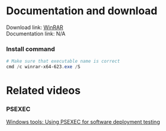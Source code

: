 # Documentation and download
Download link: [WinRAR](https://www.win-rar.com/download.html?&L=0) <br />
Documentation link: N/A <br />

### Install command
```powershell
# Make sure that executable name is correct
cmd /c winrar-x64-623.exe /S
```

# Related videos <br />
###  PSEXEC
[Windows tools: Using PSEXEC for software deployment testing](https://youtu.be/9ywdTna_TLc) <br />